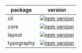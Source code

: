 | package | version |
|---|---|
| cli | [![npm version](https://badge.fury.io/js/@uiid%2Fcli.svg)](https://badge.fury.io/js/@uiid%2Fcli) |
| core | [![npm version](https://badge.fury.io/js/@uiid%2Fcore.svg)](https://badge.fury.io/js/@uiid%2Fcore) |
| layout | [![npm version](https://badge.fury.io/js/@uiid%2Flayout.svg)](https://badge.fury.io/js/@uiid%2Flayout) |
| typography | [![npm version](https://badge.fury.io/js/@uiid%2Ftypography.svg)](https://badge.fury.io/js/@uiid%2Ftypography) |
